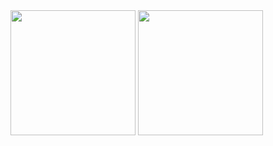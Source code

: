 <span>
  <img height=200 align="center" src="https://github-readme-stats.vercel.app/api?username=jimmyl0l3c&show=prs_merged_percentage&show_icons=true&theme=rose_pine&hide_border=true" />
</span>
<span>
  <img height=200 align="center" src="https://github-readme-stats.vercel.app/api/top-langs/?username=jimmyl0l3c&theme=rose_pine&hide_border=true&layout=compact&langs_count=6&hide=PLpgSQL" />
</span>

